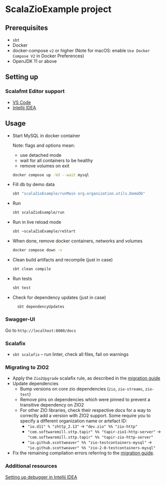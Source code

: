 # ScalaZioExample project

## Prerequisites

- `sbt`
- Docker
- docker-compose `v2` or higher (Note for macOS: enable `Use Docker Compose V2` in Docker Preferences)
- OpenJDK 11 or above

## Setting up

### Scalafmt Editor support

- [VS Code][vscode]
- [Intellij IDEA][intellij]

[vscode]: https://scalameta.org/metals/docs/editors/vscode/

[intellij]: https://scalameta.org/scalafmt/docs/installation.html#intellij

## Usage

- Start MySQL in docker container

  Note: flags and options mean:

    - use detached mode
    - wait for all containers to be healthy
    - remove volumes on exit

  ```sh
  docker compose up -Vd --wait mysql
  ```
- Fill db by demo data

  ```sh
  sbt "scalaZioExample/runMain org.organization.utils.DemoDb"
  ```

- Run

  ```sh
  sbt scalaZioExample/run
  ```

- Run in live reload mode

  ```sh
  sbt ~scalaZioExample/reStart
  ```

- When done, remove docker containers, networks and volumes

  ```sh
  docker compose down -v
  ```

- Clean build artifacts and recompile (just in case)

  ```sh
  sbt clean compile
  ```

- Run tests

  ```sh
  sbt test
  ```

- Check for dependency updates (just in case)

  ```sh
    sbt dependencyUpdates
    ```

### Swagger-UI

Go to `http://localhost:8080/docs`

### Scalafix

- `sbt scalafix` – run linter, check all files, fail on warnings

### Migrating to ZIO2

- Apply the `Zio2Upgrade` scalafix rule, as described in
  the [migration guide](https://zio.dev/guides/migrate/zio-2.x-migration-guide/#automatic-migration)
- Update dependencies
    - Bump versions on core zio dependencies (`zio`, `zio-streams`, `zio-test`)
    - Remove pins on dependencies which were pinned to prevent a transitive dependency on ZIO2
    - For other ZIO libraries, check their respective docs for a way to correctly add a version with ZIO2 support.
      Some require you to specify a different organization name or artefact ID:
        - `"io.d11" % "zhttp_2.13"` -> `"dev.zio" %% "zio-http"`
        - `"com.softwaremill.sttp.tapir" %% "tapir-zio1-http-server"` -> `"com.softwaremill.sttp.tapir" %% "tapir-zio-http-server"`
        - `"io.github.scottweaver" %% "zio-testcontainers-mysql"` -> `"io.github.scottweaver" %% "zio-2-0-testcontainers-mysql"`
- Fix the remaining compilation errors referring
  to the [migration guide](https://zio.dev/guides/migrate/zio-2.x-migration-guide).

### Additional resources

[Setting up debugger in Intellij IDEA](/docs/intellij-idea-setup.md)